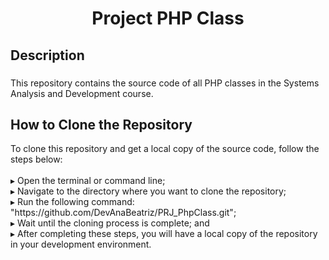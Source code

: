 <h1 align="center">Project PHP Class</h1>

###

<h2 align="left">Description</h2>

###

<p align="left">This repository contains the source code of all PHP classes in the Systems Analysis and Development course.</p>

<h2 align="left">How to Clone the Repository</h2>

<p align="left">To clone this repository and get a local copy of the source code, follow the steps below:<br><br>▸ Open the terminal or command line;<br>▸ Navigate to the directory where you want to clone the repository;<br>▸ Run the following command: "https://github.com/DevAnaBeatriz/PRJ_PhpClass.git";<br>▸ Wait until the cloning process is complete; and<br>▸ After completing these steps, you will have a local copy of the repository in your development environment.</p>
